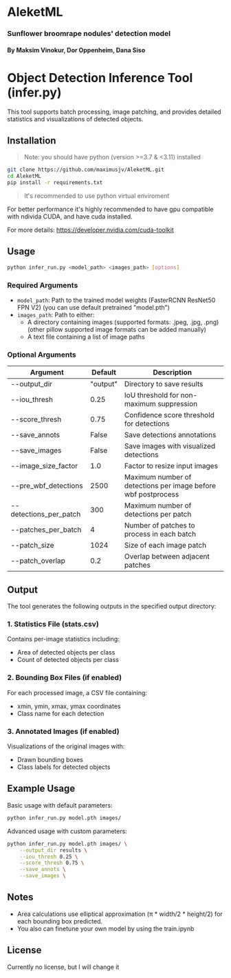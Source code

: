 # AleketML
### Sunflower broomrape nodules' detection model
#### By Maksim Vinokur, Dor Oppenheim, Dana Siso

# Object Detection Inference Tool (infer.py)
This tool supports batch processing, image patching, and provides detailed statistics and visualizations of detected objects.

## Installation

>Note: you should have python (version >=3.7 & <3.11) installed

```bash
git clone https://github.com/maximusjv/AleketML.git
cd AleketML
pip install -r requirements.txt
```

>It's recommended to use python virtual enviroment

For better performance it's highly recommended to have gpu compatible with ndivida CUDA, and have cuda installed.

For more details: https://developer.nvidia.com/cuda-toolkit

## Usage

```bash
python infer_run.py <model_path> <images_path> [options]
```

### Required Arguments

- `model_path`: Path to the trained model weights (FasterRCNN ResNet50 FPN V2) (you can use default pretrained "model.pth")
- `images_path`: Path to either:
  - A directory containing images (supported formats: .jpeg, .jpg, .png) (other pillow supported image formats can be added manually)
  - A text file containing a list of image paths

### Optional Arguments

| Argument | Default | Description |
|----------|---------|-------------|
| --output_dir | "output" | Directory to save results |
| --iou_thresh | 0.25 | IoU threshold for non-maximum suppression |
| --score_thresh | 0.75 | Confidence score threshold for detections |
| --save_annots | False | Save detections annotations |
| --save_images | False | Save images with visualized detections |
| --image_size_factor | 1.0 | Factor to resize input images |
| --pre_wbf_detections | 2500 | Maximum number of detections per image before wbf postprocess  |
| --detections_per_patch | 300 | Maximum number of detections per patch |
| --patches_per_batch | 4 | Number of patches to process in each batch |
| --patch_size | 1024 | Size of each image patch |
| --patch_overlap | 0.2 | Overlap between adjacent patches |

## Output

The tool generates the following outputs in the specified output directory:

### 1. Statistics File (stats.csv)
Contains per-image statistics including:
- Area of detected objects per class
- Count of detected objects per class

### 2. Bounding Box Files (if enabled)
For each processed image, a CSV file containing:
- xmin, ymin, xmax, ymax coordinates
- Class name for each detection

### 3. Annotated Images (if enabled)
Visualizations of the original images with:
- Drawn bounding boxes
- Class labels for detected objects

## Example Usage

Basic usage with default parameters:
```bash
python infer_run.py model.pth images/
```

Advanced usage with custom parameters:
```bash
python infer_run.py model.pth images/ \
    --output_dir results \
    --iou_thresh 0.25 \
    --score_thresh 0.75 \
    --save_annots \
    --save_images \
```

## Notes

- Area calculations use elliptical approximation (π * width/2 * height/2) for each bounding box predicted.
- You also can finetune your own model by using the train.ipynb

## License
Currently no license, but I will change it